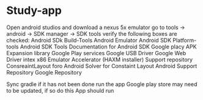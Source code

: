 # Study-app

Open android studios and download a nexus 5x emulator
go to tools -> android -> SDK manager -> SDK tools
verify the following boxes are checked:
  Android SDk Build-Tools
  Android Emulator
  Android SDK Platform-tools
  Android SDK Tools
  Documentation for Android SDK
  Google placy APK Expansion library
  Google Play services
  Google USB Driver
  Google Web Driver
  intex x86 Emulator Accelerator (HAXM installer)
  Support repository
    ConsreaintLayout foro Android
    Solver for Constaint Layout
    Android Support Repository
    Google Repository

Sync gradle if it has not been done
run the app
Google play store may need to be updated, if so do this
App should run

